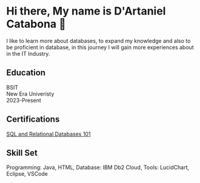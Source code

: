 ## <h1> Hi there, My name is D'Artaniel Catabona 👋</h1>
I like to learn more about databases, to expand my knowledge and 
also to be proficient in database, in this journey I will gain more  experiences about in the IT Industry.
<h2>Education</h2>
 BSIT
   <br>
New Era Univeristy
   <br>
  2023-Present
  <h2>Certifications</h2>
  <a href = "https://courses.cognitiveclass.ai/certificates/211e363f43574220a3bdb0f67c9ad9e5"> SQL and Relational Databases 101</a>
  <h2>Skill Set</h2>
   Programming: Java, HTML, Database: IBM Db2 Cloud, Tools: LucidChart, Eclipse, VSCode


